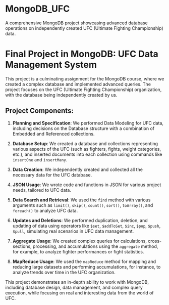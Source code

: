 # MongoDB_UFC
A comprehensive MongoDB project showcasing advanced database operations on independently created UFC (Ultimate Fighting Championship) data.


# Final Project in MongoDB: UFC Data Management System

This project is a culminating assignment for the MongoDB course, where we created a complex database and implemented advanced queries. The project focuses on the UFC (Ultimate Fighting Championship) organization, with the database being independently created by us.

## Project Components:

1. **Planning and Specification**: We performed Data Modeling for UFC data, including decisions on the Database structure with a combination of Embedded and Referenced collections.

2. **Database Setup**: We created a database and collections representing various aspects of the UFC (such as fighters, fights, weight categories, etc.), and inserted documents into each collection using commands like `insertOne` and `insertMany`.

3. **Data Creation**: We independently created and collected all the necessary data for the UFC database.

4. **JSON Usage**: We wrote code and functions in JSON for various project needs, tailored to UFC data.

5. **Data Search and Retrieval**: We used the `find` method with various arguments such as `limit()`, `skip()`, `count()`, `sort()`, `toArray()`, and `foreach()` to analyze UFC data.

6. **Updates and Deletions**: We performed duplication, deletion, and updating of data using operators like `$set`, `$addToSet`, `$inc`, `$pop`, `$push`, `$pull`, simulating real scenarios in UFC data management.

7. **Aggregate Usage**: We created complex queries for calculations, cross-sections, processing, and accumulations using the `aggregate` method, for example, to analyze fighter performances or fight statistics.

8. **MapReduce Usage**: We used the `mapReduce` method for mapping and reducing large datasets and performing accumulations, for instance, to analyze trends over time in the UFC organization.

This project demonstrates an in-depth ability to work with MongoDB, including database design, data management, and complex query execution, while focusing on real and interesting data from the world of UFC.
